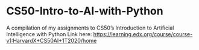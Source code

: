 # CS50-Intro-to-AI-with-Python
A compilation of my assignments to CS50’s Introduction to Artificial Intelligence with Python
Link here: https://learning.edx.org/course/course-v1:HarvardX+CS50AI+1T2020/home
